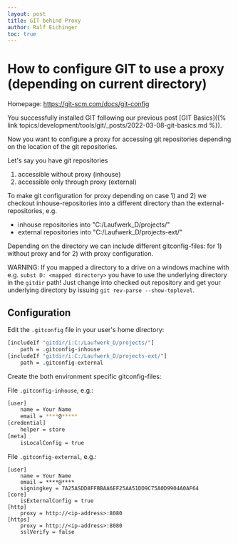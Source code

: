 ```yaml
---
layout: post
title: GIT behind Proxy
author: Ralf Eichinger
toc: true
---
```


# How to configure GIT to use a proxy (depending on current directory)

Homepage: <https://git-scm.com/docs/git-config>

You successfully installed GIT following our previous post [GIT Basics]({% link topics/development/tools/git/_posts/2022-03-08-git-basics.md %}).

Now you want to configure a proxy for accessing git repositories depending on the location of the git repositories.

Let's say you have git repositories

1. accessible without proxy (inhouse)
2. accessible only through proxy (external)

To make git configuration for proxy depending on case 1) and 2) we checkout inhouse-repositories into a different directory than the external-repositories, e.g.

* inhouse repositories into "C:/Laufwerk_D/projects/"
* external repositories into "C:/Laufwerk_D/projects-ext/"

Depending on the directory we can include different gitconfig-files: for 1) without proxy and for 2) with proxy configuration.

WARNING: If you mapped a directory to a drive on a windows machine with e.g. `subst D: <mapped directory>` you have to use the underlying directory in the `gitdir` path! Just change into checked out repository and get your underlying directory by issuing `git rev-parse --show-toplevel`.

## Configuration

Edit the `.gitconfig` file in your user's home directory:

```sh
[includeIf "gitdir/i:C:/Laufwerk_D/projects/"]
	path = .gitconfig-inhouse
[includeIf "gitdir/i:C:/Laufwerk_D/projects-ext/"]
	path = .gitconfig-external
```

Create the both environment specific gitconfig-files:

File `.gitconfig-inhouse`, e.g.:

```sh
[user]
	name = Your Name
	email = ****@*****
[credential]
	helper = store
[meta]
	isLocalConfig = true
```

File `.gitconfig-external`, e.g.:

```shell
[user]
	name = Your Name
	email = ****@****
	signingkey = 7A25ASDD8FFBBAA6EF25AA51DD9C75A0D9904A0AF64
[core]
	isExternalConfig = true
[http]
	proxy = http://<ip-address>:8080
[https]
	proxy = http://<ip-address>:8080
	sslVerify = false
```